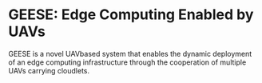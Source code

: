 # GEESE: Edge Computing Enabled by UAVs
GEESE is a novel UAVbased system that enables the dynamic deployment of an edge computing infrastructure through the cooperation of multiple UAVs carrying cloudlets.
